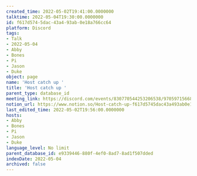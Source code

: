 ```yaml
---
created_time: 2022-05-02T19:41:00.0000000
talktime: 2022-05-04T19:30:00.0000000
id: f617d574-5dac-43a4-93ab-0e18a766cc64
platform: Discord
tags:
- Talk
- 2022-05-04
- Abby
- Bones
- Pi
- Jason
- Duke
object: page
name: 'Host catch up '
title: 'Host catch up '
parent_type: database_id
meeting_link: https://discord.com/events/830770544253206538/970597156681568276
notion_url: https://www.notion.so/Host-catch-up-f617d5745dac43a493ab0e18a766cc64
last_edited_time: 2022-05-02T19:56:00.0000000
hosts:
- Abby
- Bones
- Pi
- Jason
- Duke
language_level: No limit
parent_database_id: e9339446-880f-4ef0-8ad7-8ad1f507dded
indexDate: 2022-05-04
archived: false
---
```





